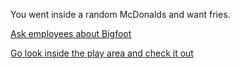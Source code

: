 You went inside a random McDonalds and want fries. 

[Ask employees about Bigfoot](employee2.md)

[Go look inside the play area and check it out](playarea.md)